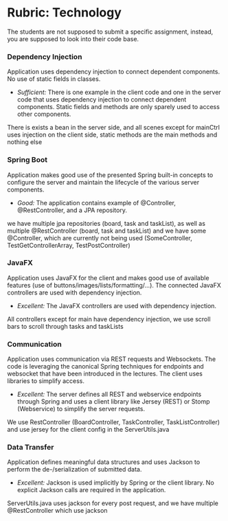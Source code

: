 # Rubric: Technology

The students are not supposed to submit a specific assignment, instead, you are supposed to look into their code base.

### Dependency Injection

Application uses dependency injection to connect dependent components. No use of static fields in classes.
- *Sufficient:* There is one example in the client code and one in the server code that uses dependency injection to connect dependent components. Static fields and methods are only sparely used to access other components.

There is exists a bean in the server side, and all scenes except for mainCtrl uses injection on the client side, static methods are the main methods and nothing else


### Spring Boot

Application makes good use of the presented Spring built-in concepts to configure the server and maintain the lifecycle of the various server components.
- *Good:* The application contains example of @Controller, @RestController, and a JPA repository.

we have multiple jpa repositories (board, task and taskList), as well as multiple @RestController (board, task and taskList) and we have some @Controller, which are currently not being used (SomeController, TestGetControllerArray, TestPostController)


### JavaFX

Application uses JavaFX for the client and makes good use of available features (use of buttons/images/lists/formatting/…). The connected JavaFX controllers are used with dependency injection.
- *Excellent:* The JavaFX controllers are used with dependency injection. 

All controllers except for main have dependency injection, we use scroll bars to scroll through tasks and taskLists 


### Communication

Application uses communication via REST requests and Websockets. The code is leveraging the canonical Spring techniques for endpoints and websocket that have been introduced in the lectures. The client uses libraries to simplify access.
- *Excellent:* The server defines all REST and webservice endpoints through Spring and uses a client library like Jersey (REST) or Stomp (Webservice) to simplify the server requests.

We use RestController (BoardController, TaskController, TaskListController) and use jersey for the client config in the ServerUtils.java

### Data Transfer

Application defines meaningful data structures and uses Jackson to perform the de-/serialization of submitted data.
- *Excellent:* Jackson is used implicitly by Spring or the client library. No explicit Jackson calls are required in the application.

ServerUtils.java uses jackson for every post request, and we have multiple @RestController which use jackson